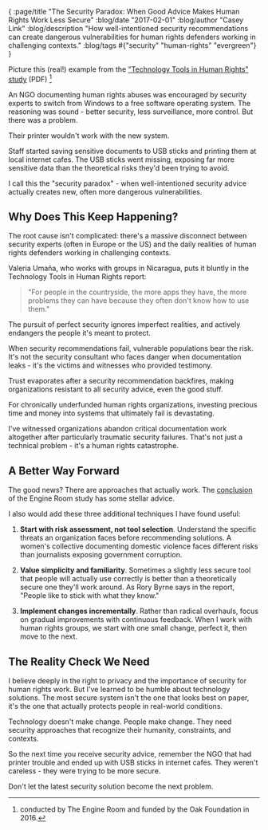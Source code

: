 {
    :page/title  "The Security Paradox: When Good Advice Makes Human Rights Work Less Secure"
    :blog/date "2017-02-01"
    :blog/author "Casey Link"
    :blog/description "How well-intentioned security recommendations can create dangerous vulnerabilities for human rights defenders working in challenging contexts."
    :blog/tags #{"security" "human-rights" "evergreen"}
}

Picture this (real!) example from the ["Technology Tools in Human Rights" study][reportpdf] (PDF) [^f1]

[^f1]: conducted by The Engine Room and funded by the Oak Foundation in 2016.

An NGO documenting human rights abuses was encouraged by security experts to switch from Windows to a free software operating system.
The reasoning was sound - better security, less surveillance, more control. But there was a  problem.

Their printer wouldn't work with the new system.

Staff started saving sensitive documents to USB sticks and printing them at local internet cafes.
The USB sticks went missing, exposing far more sensitive data than the theoretical risks they'd been trying to avoid.

I call this the "security paradox" - when well-intentioned security advice actually creates new, often more dangerous vulnerabilities.

## Why Does This Keep Happening?

The root cause isn't complicated: there's a massive disconnect between security experts (often in Europe or the US) and the daily realities of human rights defenders working in challenging contexts.

Valeria Umaña, who works with groups in Nicaragua, puts it bluntly in the Technology Tools in Human Rights report: 

> "For people in the countryside, the more apps they have, the more problems they can have because they often don't know how to use them."

The pursuit of perfect security ignores imperfect realities, and actively endangers the people it's meant to protect.

When security recommendations fail, vulnerable populations bear the risk.
It's not the security consultant who faces danger when documentation leaks - it's the victims and witnesses who provided testimony.

Trust evaporates after a security recommendation backfires, making organizations resistant to all security advice, even the good stuff.

For chronically underfunded human rights organizations, investing precious time and money into systems that ultimately fail is devastating.

I've witnessed organizations abandon critical documentation work altogether after particularly traumatic security failures. That's not just a technical problem - it's a human rights catastrophe.

## A Better Way Forward

The good news? There are approaches that actually work. The [conclusion][conclusion] of the Engine Room study has some stellar advice.

I also would add these three additional techniques I have found useful:

1. **Start with risk assessment, not tool selection**. Understand the specific threats an organization faces before recommending solutions. A women's collective documenting domestic violence faces different risks than journalists exposing government corruption.

2. **Value simplicity and familiarity**. Sometimes a slightly less secure tool that people will actually use correctly is better than a theoretically secure one they'll work around. As Rory Byrne says in the report, "People like to stick with what they know."

3. **Implement changes incrementally**. Rather than radical overhauls, focus on gradual improvements with continuous feedback. When I work with human rights groups, we start with one small change, perfect it, then move to the next.

## The Reality Check We Need

I believe deeply in the right to privacy and the importance of security for human rights work.
But I've learned to be humble about technology solutions.
The most secure system isn't the one that looks best on paper, it's the one that actually protects people in real-world conditions.

Technology doesn't make change.
People make change.
They need security approaches that recognize their humanity, constraints, and contexts.

So the next time you receive security advice, remember the NGO that had printer trouble and ended up with USB sticks in internet cafes.
They weren't careless - they were trying to be more secure.

Don't let the latest security solution become the next problem.

[report]: https://web.archive.org/web/20170820104031/https://library.theengineroom.org/humanrights-tech/
[reportpdf]: https://web.archive.org/web/20161210151707/https://www.theengineroom.org/wp-content/uploads/2016/12/technology-tools-in-human-rights.pdf
[conclusion]: https://web.archive.org/web/20170820104031/https://library.theengineroom.org/humanrights-tech/#conclusion 

